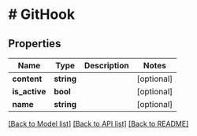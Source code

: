 # # GitHook

## Properties

Name | Type | Description | Notes
------------ | ------------- | ------------- | -------------
**content** | **string** |  | [optional]
**is_active** | **bool** |  | [optional]
**name** | **string** |  | [optional]

[[Back to Model list]](../../README.md#models) [[Back to API list]](../../README.md#endpoints) [[Back to README]](../../README.md)
